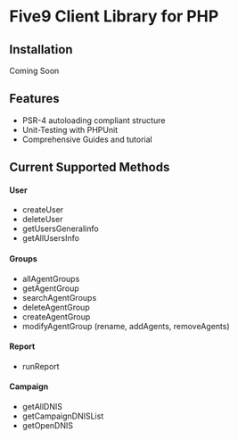 Five9 Client Library for PHP 
=========================

Installation
------------
Coming Soon


Features
--------
* PSR-4 autoloading compliant structure
* Unit-Testing with PHPUnit
* Comprehensive Guides and tutorial

Current Supported Methods
-------------------------
#### User
* createUser
* deleteUser
* getUsersGeneralinfo
* getAllUsersInfo

#### Groups
* allAgentGroups
* getAgentGroup
* searchAgentGroups
* deleteAgentGroup
* createAgentGroup
* modifyAgentGroup (rename, addAgents, removeAgents)

#### Report
* runReport

#### Campaign
* getAllDNIS
* getCampaignDNISList
* getOpenDNIS
